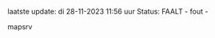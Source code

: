 laatste update: 
di 28-11-2023 11:56   uur 
Status: FAALT - fout - 
<div class="service R">mapsrv</div>